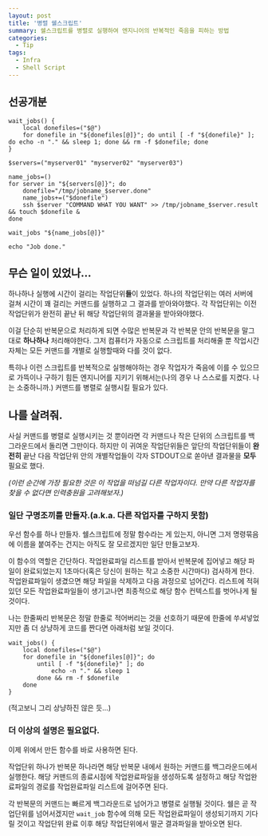 ```yaml
---
layout: post
title: '병렬 쉘스크립트'
summary: 쉘스크립트를 병렬로 실행하여 엔지니어의 반복적인 죽음을 피하는 방법
categories:
  - Tip
tags:
  - Infra
  - Shell Script
---
```


## 선공개분

```shell
wait_jobs() {
    local donefiles=("$@")
    for donefile in "${donefiles[@]}"; do until [ -f "${donefile}" ]; do echo -n "." && sleep 1; done && rm -f $donefile; done
}

$servers=("myserver01" "myserver02" "myserver03")

name_jobs=()
for server in "${servers[@]}"; do
    donefile="/tmp/jobname_$server.done"
    name_jobs+=("$donefile")
    ssh $server "COMMAND WHAT YOU WANT" >> /tmp/jobname_$server.result && touch $donefile &
done

wait_jobs "${name_jobs[@]}"

echo "Job done."
```

## 무슨 일이 있었나...

하나하나 실행에 시간이 걸리는 작업단위**들**이 있었다. 하나의 작업단위는 여러 서버에 걸쳐 시간이 꽤 걸리는 커맨드를 실행하고 그 결과를 받아와야했다. 각 작업단위는 이전 작업단위가 완전히 끝난 뒤 해당 작업단위의 결과물을 받아와야했다.

이걸 단순히 반복문으로 처리하게 되면 수많은 반복문과 각 반복문 안의 반복문을 말그대로 **하나하나** 처리해야한다. 그저 컴퓨터가 자동으로 스크립트를 처리해줄 뿐 작업시간 자체는 모든 커맨드를 개별로 실행할때와 다를 것이 없다.

특히나 이런 스크립트를 반복적으로 실행해야하는 경우 작업자가 죽음에 이를 수 있으므로 가뜩이나 구하기 힘든 엔지니어를 지키기 위해서는(나의 경우 나 스스로를 지켰다. 나는 소중하니까.) 커맨드를 병렬로 실행시킬 필요가 있다.

## 나를 살려줘.

사실 커맨드를 병렬로 실행시키는 것 뿐이라면 각 커맨드나 작은 단위의 스크립트를 백그라운드에서 돌리면 그만이다. 하지만 이 귀여운 작업단위들은 앞단의 작업단위들이 **완전히** 끝난 다음 작업단위 안의 개별작업들이 각자 STDOUT으로 쏟아낸 결과물을 **모두** 필요로 했다.

*(이런 순간에 가장 필요한 것은 이 작업을 떠넘길 다른 작업자이다. 만약 다른 작업자를 찾을 수 없다면 인력충원을 고려해보자.)*

### 일단 구명조끼를 만들자.(a.k.a. 다른 작업자를 구하지 못함)

우선 함수를 하나 만들자. 쉘스크립트에 정말 함수라는 게 있는지, 아니면 그저 명령묶음에 이름을 붙여주는 건지는 아직도 잘 모르겠지만 일단 만들고보자.

이 함수의 역할은 간단하다. 작업완료파일 리스트를 받아서 반복문에 집어넣고 해당 파일이 완료되었는지 1초마다(혹은 당신이 원하는 작고 소중한 시간마다) 검사하게 한다. 작업완료파일이 생겼으면 해당 파일을 삭제하고 다음 과정으로 넘어간다. 리스트에 적혀있던 모든 작업완료파일들이 생기고나면 최종적으로 해당 함수 컨텍스트를 벗어나게 될 것이다.

나는 한줄짜리 반복문은 정말 한줄로 적어버리는 것을 선호하기 때문에 한줄에 쑤셔넣었지만 좀 더 상냥하게 코드를 짠다면 아래처럼 보일 것이다.

```shell
wait_jobs() {
    local donefiles=("$@")
    for donefile in "${donefiles[@]}"; do
        until [ -f "${donefile}" ]; do
            echo -n "." && sleep 1
        done && rm -f $donefile
    done
}
```

(적고보니 그리 상냥하진 않은 듯...)

### 더 이상의 설명은 필요없다.

이제 위에서 만든 함수를 바로 사용하면 된다.

작업단위 하나가 반복문 하나라면 해당 반복문 내에서 원하는 커맨드를 백그라운드에서 실행한다. 해당 커맨드의 종료시점에 작업완료파일을 생성하도록 설정하고 해당 작업완료파일의 경로를 작업완료파일 리스트에 걸어주면 된다.

각 반복문의 커맨드는 빠르게 백그라운드로 넘어가고 병렬로 실행될 것이다. 쉘은 곧 작업단위를 넘어서겠지만 `wait_job` 함수에 의해 모든 작업완료파일이 생성되기까지 기다릴 것이고 작업단위 완료 이후 해당 작업단위에서 떨군 결과파일을 받아오면 된다.
